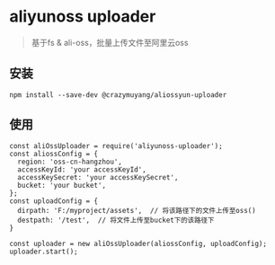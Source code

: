 # aliyunoss uploader
  > 基于fs & ali-oss，批量上传文件至阿里云oss

## 安装
  ```
  npm install --save-dev @crazymuyang/aliossyun-uploader
  ```

## 使用
  ```
  const aliOssUploader = require('aliyunoss-uploader');
  const aliossConfig = {
    region: 'oss-cn-hangzhou',
    accessKeyId: 'your accessKeyId',
    accessKeySecret: 'your accessKeySecret',
    bucket: 'your bucket',
  };
  const uploadConfig = {
    dirpath: 'F:/myproject/assets',  // 将该路径下的文件上传至oss()
    destpath: '/test',  // 将文件上传至bucket下的该路径下
  }

  const uploader = new aliOssUploader(aliossConfig, uploadConfig);
  uploader.start();
  ```
